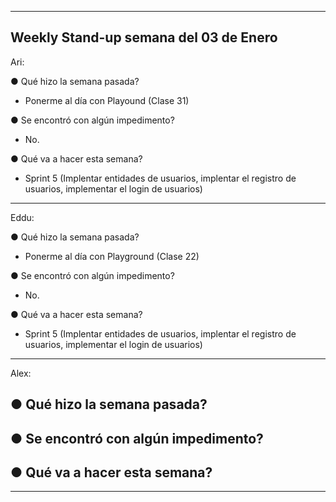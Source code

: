 ------------------------------------------------------------------------------------------------------
Weekly Stand-up semana del 03 de Enero
------------------------------------------------------------------------------------------------------
Ari: 

● Qué hizo la semana pasada?
   - Ponerme al día con Playound (Clase 31)

● Se encontró con algún impedimento?
   - No.


● Qué va a hacer esta semana?
   - Sprint 5 (Implentar entidades de usuarios, implentar el registro de usuarios, implementar el login de usuarios)

---------------------------------------------------
Eddu: 

● Qué hizo la semana pasada?
   - Ponerme al día con Playground (Clase 22)

● Se encontró con algún impedimento?
   -  No.

● Qué va a hacer esta semana?
   - Sprint 5 (Implentar entidades de usuarios, implentar el registro de usuarios, implementar el login de usuarios)

---------------------------------------------------
Alex: 

● Qué hizo la semana pasada?
   - 

● Se encontró con algún impedimento?
   - 

● Qué va a hacer esta semana?
   - 

------------------------------------------------------------------------------------------------------